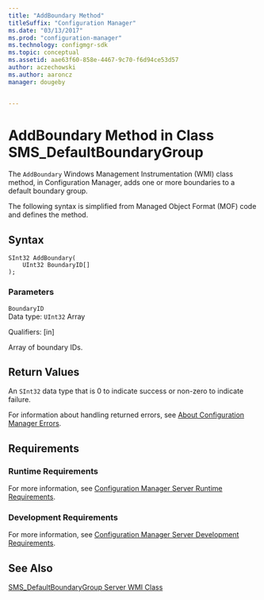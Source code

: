 ```yaml
---
title: "AddBoundary Method"
titleSuffix: "Configuration Manager"
ms.date: "03/13/2017"
ms.prod: "configuration-manager"
ms.technology: configmgr-sdk
ms.topic: conceptual
ms.assetid: aae63f60-858e-4467-9c70-f6d94ce53d57
author: aczechowski
ms.author: aaroncz
manager: dougeby


---
```

# AddBoundary Method in Class SMS_DefaultBoundaryGroup
 The `AddBoundary` Windows Management Instrumentation (WMI) class method, in Configuration Manager, adds one or more boundaries to a default boundary group.  

 The following syntax is simplified from Managed Object Format (MOF) code and defines the method.  

## Syntax  

```  
SInt32 AddBoundary(  
    UInt32 BoundaryID[]   
);  
```  

### Parameters  
 `BoundaryID`  
 Data type: `UInt32` Array

 Qualifiers: [in]  

 Array of boundary IDs.  

## Return Values  
 An `SInt32` data type that is 0 to indicate success or non-zero to indicate failure.  

 For information about handling returned errors, see [About Configuration Manager Errors](../../../../../develop/core/understand/about-configuration-manager-errors.md).  

## Requirements  

### Runtime Requirements  
 For more information, see [Configuration Manager Server Runtime Requirements](../../../../../develop/core/reqs/server-runtime-requirements.md).  

### Development Requirements  
 For more information, see [Configuration Manager Server Development Requirements](../../../../../develop/core/reqs/server-development-requirements.md).  

## See Also  
[SMS_DefaultBoundaryGroup Server WMI Class](../../../../../develop/reference/core/servers/configure/sms-defaultboundarygroup-server-wmi-class.md)
